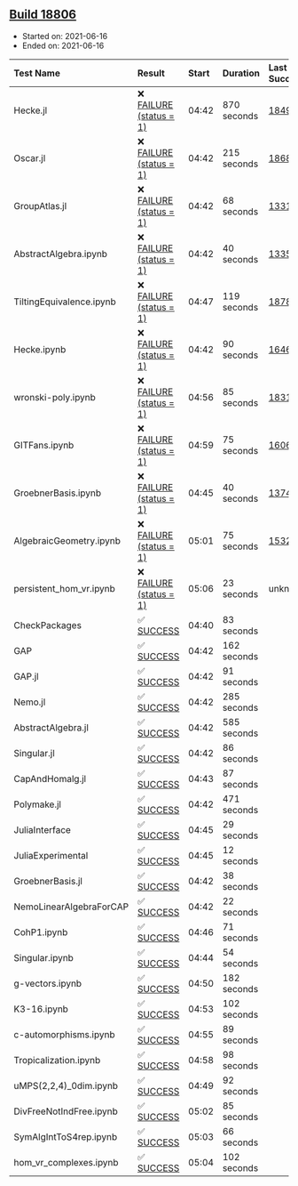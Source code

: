 ## [Build 18806](https://oscarci.mathematik.uni-kl.de/job/oscar/18806/)

* Started on: 2021-06-16
* Ended on: 2021-06-16

| Test Name    | Result | Start | Duration | Last Success | First Failure |
|:-------------|:-------|:------|:---------|:-------------|:--------------|
| Hecke.jl | ❌ [FAILURE (status = 1)](https://oscarci.mathematik.uni-kl.de/job/oscar/18806/artifact/logs/build-18806/Hecke.jl.log) | 04:42 | 870 seconds | [18490](https://oscarci.mathematik.uni-kl.de/job/oscar/18490/) | [18491](https://oscarci.mathematik.uni-kl.de/job/oscar/18491/) |
| Oscar.jl | ❌ [FAILURE (status = 1)](https://oscarci.mathematik.uni-kl.de/job/oscar/18806/artifact/logs/build-18806/Oscar.jl.log) | 04:42 | 215 seconds | [18684](https://oscarci.mathematik.uni-kl.de/job/oscar/18684/) | [18685](https://oscarci.mathematik.uni-kl.de/job/oscar/18685/) |
| GroupAtlas.jl | ❌ [FAILURE (status = 1)](https://oscarci.mathematik.uni-kl.de/job/oscar/18806/artifact/logs/build-18806/GroupAtlas.jl.log) | 04:42 | 68 seconds | [13311](https://oscarci.mathematik.uni-kl.de/job/oscar/13311/) | [13312](https://oscarci.mathematik.uni-kl.de/job/oscar/13312/) |
| AbstractAlgebra.ipynb | ❌ [FAILURE (status = 1)](https://oscarci.mathematik.uni-kl.de/job/oscar/18806/artifact/logs/build-18806/AbstractAlgebra.ipynb.log) | 04:42 | 40 seconds | [13355](https://oscarci.mathematik.uni-kl.de/job/oscar/13355/) | [13356](https://oscarci.mathematik.uni-kl.de/job/oscar/13356/) |
| TiltingEquivalence.ipynb | ❌ [FAILURE (status = 1)](https://oscarci.mathematik.uni-kl.de/job/oscar/18806/artifact/logs/build-18806/TiltingEquivalence.ipynb.log) | 04:47 | 119 seconds | [18789](https://oscarci.mathematik.uni-kl.de/job/oscar/18789/) | [18790](https://oscarci.mathematik.uni-kl.de/job/oscar/18790/) |
| Hecke.ipynb | ❌ [FAILURE (status = 1)](https://oscarci.mathematik.uni-kl.de/job/oscar/18806/artifact/logs/build-18806/Hecke.ipynb.log) | 04:42 | 90 seconds | [16463](https://oscarci.mathematik.uni-kl.de/job/oscar/16463/) | [16464](https://oscarci.mathematik.uni-kl.de/job/oscar/16464/) |
| wronski-poly.ipynb | ❌ [FAILURE (status = 1)](https://oscarci.mathematik.uni-kl.de/job/oscar/18806/artifact/logs/build-18806/wronski-poly.ipynb.log) | 04:56 | 85 seconds | [18314](https://oscarci.mathematik.uni-kl.de/job/oscar/18314/) | [18315](https://oscarci.mathematik.uni-kl.de/job/oscar/18315/) |
| GITFans.ipynb | ❌ [FAILURE (status = 1)](https://oscarci.mathematik.uni-kl.de/job/oscar/18806/artifact/logs/build-18806/GITFans.ipynb.log) | 04:59 | 75 seconds | [16068](https://oscarci.mathematik.uni-kl.de/job/oscar/16068/) | [16069](https://oscarci.mathematik.uni-kl.de/job/oscar/16069/) |
| GroebnerBasis.ipynb | ❌ [FAILURE (status = 1)](https://oscarci.mathematik.uni-kl.de/job/oscar/18806/artifact/logs/build-18806/GroebnerBasis.ipynb.log) | 04:45 | 40 seconds | [13748](https://oscarci.mathematik.uni-kl.de/job/oscar/13748/) | [13749](https://oscarci.mathematik.uni-kl.de/job/oscar/13749/) |
| AlgebraicGeometry.ipynb | ❌ [FAILURE (status = 1)](https://oscarci.mathematik.uni-kl.de/job/oscar/18806/artifact/logs/build-18806/AlgebraicGeometry.ipynb.log) | 05:01 | 75 seconds | [15322](https://oscarci.mathematik.uni-kl.de/job/oscar/15322/) | [15323](https://oscarci.mathematik.uni-kl.de/job/oscar/15323/) |
| persistent_hom_vr.ipynb | ❌ [FAILURE (status = 1)](https://oscarci.mathematik.uni-kl.de/job/oscar/18806/artifact/logs/build-18806/persistent_hom_vr.ipynb.log) | 05:06 | 23 seconds | unknown | unknown |
| CheckPackages | ✅ [SUCCESS](https://oscarci.mathematik.uni-kl.de/job/oscar/18806/artifact/logs/build-18806/CheckPackages.log) | 04:40 | 83 seconds |  |  |
| GAP | ✅ [SUCCESS](https://oscarci.mathematik.uni-kl.de/job/oscar/18806/artifact/logs/build-18806/GAP.log) | 04:42 | 162 seconds |  |  |
| GAP.jl | ✅ [SUCCESS](https://oscarci.mathematik.uni-kl.de/job/oscar/18806/artifact/logs/build-18806/GAP.jl.log) | 04:42 | 91 seconds |  |  |
| Nemo.jl | ✅ [SUCCESS](https://oscarci.mathematik.uni-kl.de/job/oscar/18806/artifact/logs/build-18806/Nemo.jl.log) | 04:42 | 285 seconds |  |  |
| AbstractAlgebra.jl | ✅ [SUCCESS](https://oscarci.mathematik.uni-kl.de/job/oscar/18806/artifact/logs/build-18806/AbstractAlgebra.jl.log) | 04:42 | 585 seconds |  |  |
| Singular.jl | ✅ [SUCCESS](https://oscarci.mathematik.uni-kl.de/job/oscar/18806/artifact/logs/build-18806/Singular.jl.log) | 04:42 | 86 seconds |  |  |
| CapAndHomalg.jl | ✅ [SUCCESS](https://oscarci.mathematik.uni-kl.de/job/oscar/18806/artifact/logs/build-18806/CapAndHomalg.jl.log) | 04:43 | 87 seconds |  |  |
| Polymake.jl | ✅ [SUCCESS](https://oscarci.mathematik.uni-kl.de/job/oscar/18806/artifact/logs/build-18806/Polymake.jl.log) | 04:42 | 471 seconds |  |  |
| JuliaInterface | ✅ [SUCCESS](https://oscarci.mathematik.uni-kl.de/job/oscar/18806/artifact/logs/build-18806/JuliaInterface.log) | 04:45 | 29 seconds |  |  |
| JuliaExperimental | ✅ [SUCCESS](https://oscarci.mathematik.uni-kl.de/job/oscar/18806/artifact/logs/build-18806/JuliaExperimental.log) | 04:45 | 12 seconds |  |  |
| GroebnerBasis.jl | ✅ [SUCCESS](https://oscarci.mathematik.uni-kl.de/job/oscar/18806/artifact/logs/build-18806/GroebnerBasis.jl.log) | 04:42 | 38 seconds |  |  |
| NemoLinearAlgebraForCAP | ✅ [SUCCESS](https://oscarci.mathematik.uni-kl.de/job/oscar/18806/artifact/logs/build-18806/NemoLinearAlgebraForCAP.log) | 04:42 | 22 seconds |  |  |
| CohP1.ipynb | ✅ [SUCCESS](https://oscarci.mathematik.uni-kl.de/job/oscar/18806/artifact/logs/build-18806/CohP1.ipynb.log) | 04:46 | 71 seconds |  |  |
| Singular.ipynb | ✅ [SUCCESS](https://oscarci.mathematik.uni-kl.de/job/oscar/18806/artifact/logs/build-18806/Singular.ipynb.log) | 04:44 | 54 seconds |  |  |
| g-vectors.ipynb | ✅ [SUCCESS](https://oscarci.mathematik.uni-kl.de/job/oscar/18806/artifact/logs/build-18806/g-vectors.ipynb.log) | 04:50 | 182 seconds |  |  |
| K3-16.ipynb | ✅ [SUCCESS](https://oscarci.mathematik.uni-kl.de/job/oscar/18806/artifact/logs/build-18806/K3-16.ipynb.log) | 04:53 | 102 seconds |  |  |
| c-automorphisms.ipynb | ✅ [SUCCESS](https://oscarci.mathematik.uni-kl.de/job/oscar/18806/artifact/logs/build-18806/c-automorphisms.ipynb.log) | 04:55 | 89 seconds |  |  |
| Tropicalization.ipynb | ✅ [SUCCESS](https://oscarci.mathematik.uni-kl.de/job/oscar/18806/artifact/logs/build-18806/Tropicalization.ipynb.log) | 04:58 | 98 seconds |  |  |
| uMPS(2,2,4)_0dim.ipynb | ✅ [SUCCESS](https://oscarci.mathematik.uni-kl.de/job/oscar/18806/artifact/logs/build-18806/uMPS-2-2-4-_0dim.ipynb.log) | 04:49 | 92 seconds |  |  |
| DivFreeNotIndFree.ipynb | ✅ [SUCCESS](https://oscarci.mathematik.uni-kl.de/job/oscar/18806/artifact/logs/build-18806/DivFreeNotIndFree.ipynb.log) | 05:02 | 85 seconds |  |  |
| SymAlgIntToS4rep.ipynb | ✅ [SUCCESS](https://oscarci.mathematik.uni-kl.de/job/oscar/18806/artifact/logs/build-18806/SymAlgIntToS4rep.ipynb.log) | 05:03 | 66 seconds |  |  |
| hom_vr_complexes.ipynb | ✅ [SUCCESS](https://oscarci.mathematik.uni-kl.de/job/oscar/18806/artifact/logs/build-18806/hom_vr_complexes.ipynb.log) | 05:04 | 102 seconds |  |  |
